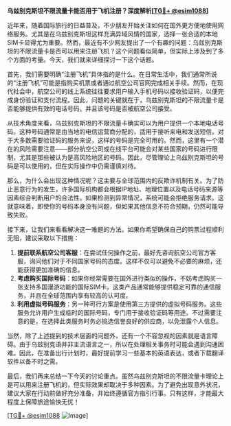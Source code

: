 **乌兹别克斯坦不限流量卡能否用于飞机注册？深度解析[[TG💪+ @esim1088](https://t.me/s/esim1088)]**

近年来，随着国际旅行的日益普及，不少朋友开始关注如何在国外更方便地使用网络服务。尤其是在乌兹别克斯坦这样充满异域风情的国家，选择一张合适的本地SIM卡显得尤为重要。然而，最近有不少网友提出了一个有趣的问题：乌兹别克斯坦的不限流量卡是否可以用来注册飞机？这个问题看似简单，但实际上涉及到了多个方面的考量。今天，我们就来详细探讨一下这个话题。

首先，我们需要明确“注册飞机”具体指的是什么。在日常生活中，我们通常所说的“注册飞机”可能是指购买机票或者通过航空公司官网完成相关手续。然而，在现代社会中，航空公司的线上系统往往要求用户输入手机号码以接收验证码，以便完成身份验证和支付流程。因此，问题的关键就在于，乌兹别克斯坦的不限流量卡是否能够提供有效的电话号码，并且该号码是否被航空公司接受。

从技术角度来看，乌兹别克斯坦的不限流量卡确实可以为用户提供一个本地电话号码。这种号码通常是由当地的电信运营商分配的，适用于接听来电和发送短信。对于大多数需要验证码的服务来说，这样的号码是完全可用的。然而，这里有一个潜在的风险需要注意——部分航空公司或在线平台可能会对某些国家的号码进行限制，尤其是那些被认为是高风险地区的号码。因此，尽管理论上乌兹别克斯坦的号码是可以使用的，但在实际操作中仍需谨慎对待。

那么，为什么会出现这种情况呢？这主要与全球范围内的反欺诈机制有关。为了防止恶意行为的发生，许多国际机构都会根据IP地址、地理位置以及电话号码来源等因素综合判断用户的合法性。如果检测到异常情况，系统可能会拒绝服务请求。这就意味着，即使你的号码本身没有问题，但如果其他信息不符合预期，仍然可能导致失败。

接下来，让我们来看看解决这一难题的方法。如果你希望确保自己的购票过程顺利无阻，建议采取以下措施：

1. **提前联系航空公司客服**：在尝试任何操作之前，最好先咨询航空公司官方客服，询问他们对于不同国家号码的态度。这样不仅可以避免不必要的麻烦，还能获得更加准确的信息。
2. **考虑购买国际号码**：如果你经常需要在国外进行类似的操作，不妨考虑购买一张支持多国漫游功能的国际SIM卡。这类产品通常能够提供稳定可靠的通信服务，并且在全球范围内享有较高的认可度。
3. **利用虚拟号码服务**：另一种可行方案是使用第三方提供的虚拟号码服务。这些服务允许用户生成临时的国际号码，专门用于接收验证码等用途。不过需要注意的是，在选择此类服务时务必挑选信誉良好的供应商，以免泄露个人信息。

当然，除了上述提到的技术层面的问题外，还有一个不容忽视的因素就是语言障碍。由于乌兹别克语并非主流语言之一，所以在处理相关事务时可能会遇到沟通困难。因此，在准备出行计划时，最好提前学习一些基本的英语表达，或者下载翻译软件以备不时之需。

最后，我们再来总结一下今天的讨论重点。虽然乌兹别克斯坦的不限流量卡理论上是可以用来注册飞机的，但实际效果却取决于多种因素。为了避免出现意外状况，建议大家在行动前做好充分准备，并始终遵循官方指引行事。只有这样，才能最大程度上保障旅途愉快无忧！

[[TG💪+ @esim1088](https://t.me/s/esim1088) ![Image](https://i.postimg.cc/4NQfJmqS/Snipaste-2025-05-13-00-14-12.png)]